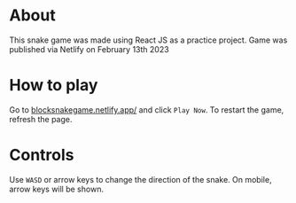 # About
This snake game was made using React JS as a practice project. Game was published via Netlify on February 13th 2023

# How to play
Go to [blocksnakegame.netlify.app/](https://blocksnakegame.netlify.app/) and click `Play Now`. To restart the game, refresh the page.

# Controls
Use `WASD` or arrow keys to change the direction of the snake. On mobile, arrow keys will be shown.
